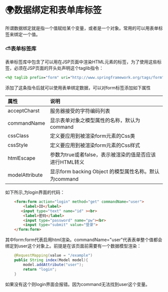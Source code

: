 # :earth_africa:数据绑定和表单库标签 #

所谓数据绑定就是指一个值赋给某个变量，或者是一个对象。常用的可以用表单标签来绑定一个值。

### :partly_sunny:表单标签库 ###

表单标签库中包含了可以用在JSP页面中渲染HTML元素的标签，为了使用这些标签，必须在JSP页面的开头处声明这个taglib指令：

```jsp
<%@ taglib prefix="form" uri="http://www.springframework.org/tags/form" %>
```

添加了这条指令后就可以使用表单绑定数据，可以对form标签添加如下属性

|属性|说明|
|:-|:-|
|acceptCharst|服务器接受的字符编码列表|
|commandName|显示表单对象之模型属性的名称，默认为command|
|cssClass|定义要应用到被渲染form元素的Css类|
|cssStyle|定义要应用到被渲染form元素的Css样式|
|htmlEscape|参数为true或者false，表示被渲染的值是否应该进行HTML转义|
|modelAttribute|显示form backing Object 的模型属性名称。默认为command|

如下所示,为login界面的代码：

```html
    <form:form action="login" method="get" commandName="user">
        <label>ID</label>
       <input type="text" name="id" ><br>
        <label>密码</label>
        <input type="password" name="pw"><br>
        <input type="submit" value="登录">
    </form:form>
```

其中form:form代表启用html渲染。commandName="user"代表表单整个值都会绑定到user这个对象上。前提是在该页面前需要有一个数据模型渲染：

```java
    @RequestMapping(value = "/example")
    public String index(Model model){
        model.addAttribute("user");
        return "login";
    }
```

如果没有这个则login界面会报错。因为command无法找到user这个变量。


